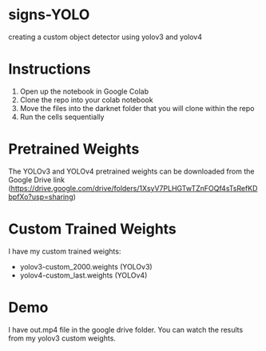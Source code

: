 # signs-YOLO
creating a custom object detector using yolov3 and yolov4

# Instructions
1. Open up the notebook in Google Colab
2. Clone the repo into your colab notebook
3. Move the files into the darknet folder that you will clone within the repo
4. Run the cells sequentially

# Pretrained Weights
The YOLOv3 and YOLOv4 pretrained weights can be downloaded from the Google Drive link 
(https://drive.google.com/drive/folders/1XsyV7PLHGTwTZnFOQf4sTsRefKDbpfXo?usp=sharing)

# Custom Trained Weights
I have my custom trained weights:
- yolov3-custom_2000.weights (YOLOv3)
- yolov4-custom_last.weights (YOLOv4)

# Demo
I have out.mp4 file in the google drive folder. 
You can watch the results from my yolov3 custom weights.

